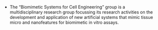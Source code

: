 - The “Biomimetic Systems for Cell Engineering” group is a multidisciplinary research group focussing its research activities on the development and application of new artificial systems that mimic tissue micro and nanofeatures for biomimetic in vitro assays.

<!---
BiomimeticsLab/BiomimeticsLab is a ✨ special ✨ repository because its `README.md` (this file) appears on your GitHub profile.
You can click the Preview link to take a look at your changes.
--->
